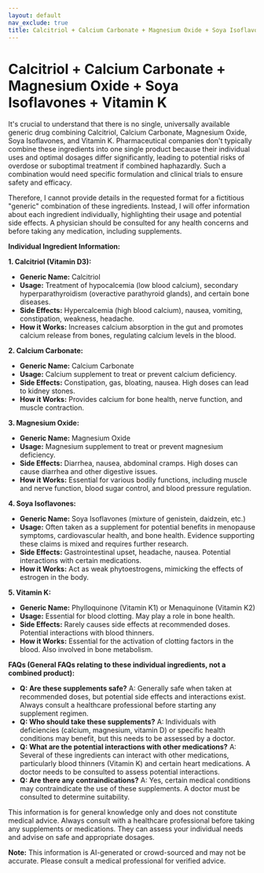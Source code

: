 ```yaml
---
layout: default
nav_exclude: true
title: Calcitriol + Calcium Carbonate + Magnesium Oxide + Soya Isoflavones + Vitamin K
---
```


# Calcitriol + Calcium Carbonate + Magnesium Oxide + Soya Isoflavones + Vitamin K

It's crucial to understand that there is no single, universally available generic drug combining Calcitriol, Calcium Carbonate, Magnesium Oxide, Soya Isoflavones, and Vitamin K.  Pharmaceutical companies don't typically combine these ingredients into one single product because their individual uses and optimal dosages differ significantly, leading to potential risks of overdose or suboptimal treatment if combined haphazardly.  Such a combination would need specific formulation and clinical trials to ensure safety and efficacy.


Therefore, I cannot provide details in the requested format for a fictitious "generic" combination of these ingredients.  Instead, I will offer information about each ingredient individually, highlighting their usage and potential side effects.  A physician should be consulted for any health concerns and before taking any medication, including supplements.

**Individual Ingredient Information:**

**1. Calcitriol (Vitamin D3):**

* **Generic Name:** Calcitriol
* **Usage:** Treatment of hypocalcemia (low blood calcium), secondary hyperparathyroidism (overactive parathyroid glands), and certain bone diseases.
* **Side Effects:** Hypercalcemia (high blood calcium), nausea, vomiting, constipation, weakness, headache.
* **How it Works:**  Increases calcium absorption in the gut and promotes calcium release from bones, regulating calcium levels in the blood.

**2. Calcium Carbonate:**

* **Generic Name:** Calcium Carbonate
* **Usage:** Calcium supplement to treat or prevent calcium deficiency.
* **Side Effects:** Constipation, gas, bloating, nausea.  High doses can lead to kidney stones.
* **How it Works:** Provides calcium for bone health, nerve function, and muscle contraction.

**3. Magnesium Oxide:**

* **Generic Name:** Magnesium Oxide
* **Usage:** Magnesium supplement to treat or prevent magnesium deficiency.
* **Side Effects:** Diarrhea, nausea, abdominal cramps. High doses can cause diarrhea and other digestive issues.
* **How it Works:**  Essential for various bodily functions, including muscle and nerve function, blood sugar control, and blood pressure regulation.

**4. Soya Isoflavones:**

* **Generic Name:**  Soya Isoflavones (mixture of genistein, daidzein, etc.)
* **Usage:**  Often taken as a supplement for potential benefits in menopause symptoms, cardiovascular health, and bone health.  Evidence supporting these claims is mixed and requires further research.
* **Side Effects:**  Gastrointestinal upset, headache, nausea.  Potential interactions with certain medications.
* **How it Works:**  Act as weak phytoestrogens, mimicking the effects of estrogen in the body.

**5. Vitamin K:**

* **Generic Name:** Phylloquinone (Vitamin K1) or Menaquinone (Vitamin K2)
* **Usage:**  Essential for blood clotting.  May play a role in bone health.
* **Side Effects:**  Rarely causes side effects at recommended doses.  Potential interactions with blood thinners.
* **How it Works:**  Essential for the activation of clotting factors in the blood.  Also involved in bone metabolism.



**FAQs (General FAQs relating to these individual ingredients, not a combined product):**

* **Q: Are these supplements safe?** A:  Generally safe when taken at recommended doses, but potential side effects and interactions exist. Always consult a healthcare professional before starting any supplement regimen.
* **Q: Who should take these supplements?** A:  Individuals with deficiencies (calcium, magnesium, vitamin D) or specific health conditions may benefit, but this needs to be assessed by a doctor.
* **Q: What are the potential interactions with other medications?** A: Several of these ingredients can interact with other medications, particularly blood thinners (Vitamin K) and certain heart medications.  A doctor needs to be consulted to assess potential interactions.
* **Q: Are there any contraindications?** A: Yes, certain medical conditions may contraindicate the use of these supplements.  A doctor must be consulted to determine suitability.


This information is for general knowledge only and does not constitute medical advice.  Always consult with a healthcare professional before taking any supplements or medications. They can assess your individual needs and advise on safe and appropriate dosages.


**Note:** This information is AI-generated or crowd-sourced and may not be accurate. Please consult a medical professional for verified advice.